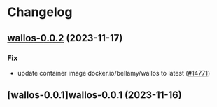 # Changelog



## [wallos-0.0.2](https://github.com/truecharts/charts/compare/wallos-0.0.1...wallos-0.0.2) (2023-11-17)

### Fix

- update container image docker.io/bellamy/wallos to latest ([#14771](https://github.com/truecharts/charts/issues/14771))
  
  


## [wallos-0.0.1]wallos-0.0.1 (2023-11-16)

